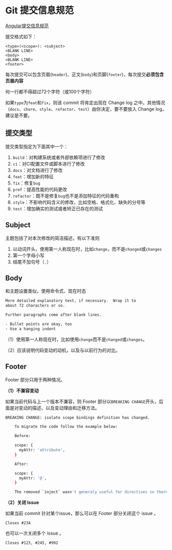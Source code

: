 # Git 提交信息规范

[Angular提交信息规范](https://github.com/angular/angular/blob/22b96b9/CONTRIBUTING.md#-commit-message-guidelines)

提交格式如下：

```
<type>(<scope>): <subject>
<BLANK LINE>
<body>
<BLANK LINE>
<footer>
```

每次提交可以包含页眉(`header`)、正文(`body`)和页脚(`footer`)，每次提交**必须包含页眉内容**

何一行都不得超过72个字符（或100个字符）

如果`type`为`feat`和`fix`，则该 commit 将肯定出现在 Change log 之中。其他情况（`docs`、`chore`、`style`、`refactor`、`test`）由你决定，要不要放入 Change log，建议是不要。

## 提交类型

提交类型指定为下面其中一个：

1. `build`：对构建系统或者外部依赖项进行了修改
2. `ci`：对CI配置文件或脚本进行了修改
3. `docs`：对文档进行了修改
4. `feat`：增加新的特征
5. `fix`：修复`bug`
6. `pref`：提高性能的代码更改
7. `refactor`：既不是修复`bug`也不是添加特征的代码重构
8. `style`：不影响代码含义的修改，比如空格、格式化、缺失的分号等
9. `test`：增加确实的测试或者矫正已存在的测试

## Subject

主题包括了对本次修改的简洁描述，有以下准则

1. 以动词开头，使用第一人称现在时，比如`change`，而不是`changed`或`changes`
2. 第一个字母小写
3. 结尾不加句号（`.`）

## Body

和主题设置类似，使用命令式、现在时态

```bash
More detailed explanatory text, if necessary.  Wrap it to 
about 72 characters or so. 

Further paragraphs come after blank lines.

- Bullet points are okay, too
- Use a hanging indent
```

（1）使用第一人称现在时，比如使用`change`而不是`changed`或`changes`。

（2）应该说明代码变动的动机，以及与以前行为的对比。

## Footer

Footer 部分只用于两种情况。

**（1）不兼容变动**

如果当前代码与上一个版本不兼容，则 Footer 部分以`BREAKING CHANGE`开头，后面是对变动的描述、以及变动理由和迁移方法。

```bash
BREAKING CHANGE: isolate scope bindings definition has changed.

    To migrate the code follow the example below:

    Before:

    scope: {
      myAttr: 'attribute',
    }

    After:

    scope: {
      myAttr: '@',
    }

    The removed `inject` wasn't generaly useful for directives so there should be no code using it.
```

**（2）关闭 Issue**

如果当前 commit 针对某个issue，那么可以在 Footer 部分关闭这个 issue 。

```
Closes #234
```

也可以一次关闭多个 issue 。

```Closes #123, #245, #992
Closes #123, #245, #992
```

